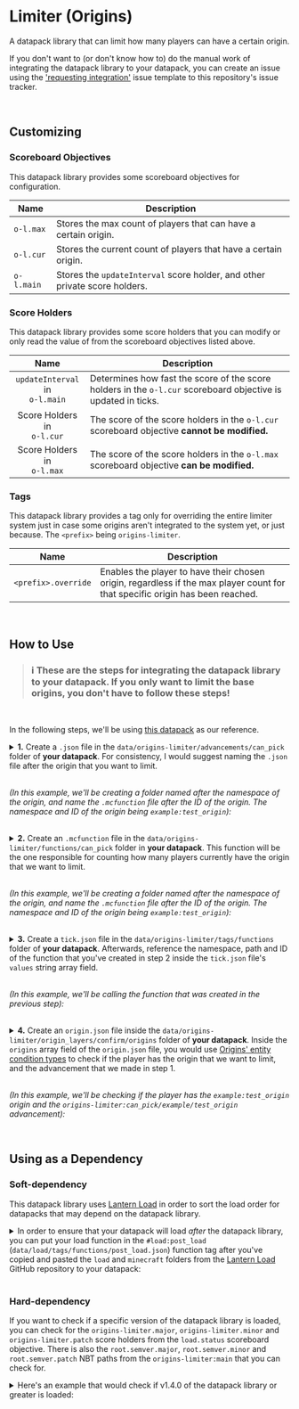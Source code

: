# Limiter (Origins)

A datapack library that can limit how many players can have a certain origin.

If you don't want to (or don't know how to) do the manual work of integrating the datapack library to your datapack, you can create an issue using the ['requesting integration'](https://github.com/eggohito/origins-limiter/issues/new?assignees=eggohito&labels=request&template=requesting-integration.md&title=%5BREQUEST%5D) issue template to this repository's issue tracker.

<br>

## Customizing

### Scoreboard Objectives
This datapack library provides some scoreboard objectives for configuration.

Name       | Description
-----------|------------
`o-l.max`  | Stores the max count of players that can have a certain origin.
`o-l.cur`  | Stores the current count of players that have a certain origin.
`o-l.main` | Stores the `updateInterval` score holder, and other private score holders.


### Score Holders
This datapack library provides some score holders that you can modify or only read the value of from the scoreboard objectives listed above.

Name                                | Description
:----------------------------------:|------------
`updateInterval` in <br> `o-l.main` | Determines how fast the score of the score holders in the `o-l.cur` scoreboard objective is updated in ticks.
Score Holders in <br> `o-l.cur`     | The score of the score holders in the `o-l.cur` scoreboard objective **cannot be modified.**
Score Holders in <br> `o-l.max`     | The score of the score holders in the `o-l.max` scoreboard objective **can be modified.**


### Tags
This datapack library provides a tag only for overriding the entire limiter system just in case some origins aren't integrated to the system yet, or just because.
The `<prefix>` being `origins-limiter`.

Name                | Description
--------------------|------------
`<prefix>.override` | Enables the player to have their chosen origin, regardless if the max player count for that specific origin has been reached.

<br>

## How to Use

> ### :information_source: These are the steps for integrating the datapack library to your datapack. If you only want to limit the base origins, you don't have to follow these steps!
<br>

In the following steps, we'll be using [this datapack](https://github.com/eggohito/origins-limiter/tree/example/test_origin) as our reference.

<details>
<summary>
<b>1.</b> Create a <code>.json</code> file in the <code>data/origins-limiter/advancements/can_pick</code> folder of <b>your datapack</b>. For consistency, I would suggest naming the <code>.json</code> file after the origin that you want to limit.

<br>
<br>

<i>(In this example, we'll be creating a folder named after the namespace of the origin, and name the <code>.mcfunction</code> file after the ID of the origin. The namespace and ID of the origin being <code>example:test_origin</code>):</i>
</summary>

<br>

`data/origins-limiter/advancements/can_pick/example/test_origin.json`

```json
{
    "criteria": {
        "dummy": {
            "trigger": "minecraft:impossible"
        }
    }
}
```

</details>

<br>

<details>
<summary>
<b>2.</b> Create an <code>.mcfunction</code> file in the <code>data/origins-limiter/functions/can_pick</code> folder in <b>your datapack</b>. This function will be the one responsible for counting how many players currently have the origin that we want to limit.

<br>
<br>

<i>(In this example, we'll be creating a folder named after the namespace of the origin, and name the <code>.mcfunction</code> file after the ID of the origin. The namespace and ID of the origin being <code>example:test_origin</code>):</i>
</summary>

<br>

`data/origins-limiter/functions/can_pick/example/test_origin.mcfunction`

```mcfunction
#   Set the max count for this origin once (can then be changed in-game afterwards)
#
#   - o-l.max     = the scoreboard objective that stores the max count for the origin
#   - example:test_origin = the score holder for the origin that we want to apply the limit to
#
execute unless score example:test_origin o-l.max = example:test_origin o-l.max run scoreboard players set example:test_origin o-l.max 1


#   Store the count of the players that currently have this origin
#
#   - "example:test_origin" = the namespace and ID of the origin that we want to apply the limit to
#
execute store result score example:test_origin o-l.cur if entity @a[nbt = {cardinal_components: {"origins:origin": {OriginLayers: [{Origin: "example:test_origin"}]}}}]


#   Grant the player an advancement to indicate that the player can choose the origin. Revoke the advancement otherwise
#
#   - origins-limiter:can_pick/example/test_origin = the .json file that we made in the first step
#
execute if score example:test_origin o-l.cur < example:test_origin o-l.max run advancement grant @a only origins-limiter:can_pick/example/test_origin

execute if score example:test_origin o-l.cur >= example:test_origin o-l.max run advancement revoke @a only origins-limiter:can_pick/example/test_origin
```

</details>

<br>

<details>
<summary>
<b>3.</b> Create a <code>tick.json</code> file in the <code>data/origins-limiter/tags/functions</code> folder of <b>your datapack</b>. Afterwards, reference the namespace, path and ID of the function that you've created in step 2 inside the <code>tick.json</code> file's <code>values</code> string array field. 

<br>
<br>

<i>(In this example, we'll be calling the function that was created in the previous step):</i>
</summary>

<br>

`data/origins-limiter/tags/functions/tick.json`

```json
{
    "values": [
        "origins-limiter:can_pick/example/test_origin"
    ]
}
```

</details>

<br>

<details>
<summary>
<b>4.</b> Create an <code>origin.json</code> file inside the <code>data/origins-limiter/origin_layers/confirm/origins</code> folder of <b>your datapack</b>. Inside the <code>origins</code> array field of the <code>origin.json</code> file, you would use <a href = "https://origins.readthedocs.io/en/latest/guides/data/origin_conditions_in_layers/">Origins' entity condition types</a> to check if the player has the origin that we want to limit, and the advancement that we made in step 1.

<br>
<br>

<i>(In this example, we'll be checking if the player has the <code>example:test_origin</code> origin and the <code>origins-limiter:can_pick/example/test_origin</code> advancement):</i>
</summary>

<br>

In this example snippet, we're using the `origins:origin` entity condition type to check if the player has the `example:test_origin` origin, and the `origins:advancement` entity condition type to check if the player has the `origins-limiter:can_pick/example/test_origin` advancement, which is the `.json` file made in step 1.

```json
{
    "origins": [
        {
            "condition": {
                "type": "origins:and",
                "conditions": [
                    {
                        "type": "origins:origin",
                        "origin": "example:test_origin"
                    },
                    {
                        "type": "origins:advancement",
                        "advancement": "origins-limiter:can_pick/example/test_origin"
                    }
                ]
            },
            "origins": [
                "example:test_origin"
            ]
        }
    ]
}
```

</details>

<br>

## Using as a Dependency
### Soft-dependency

This datapack library uses [Lantern Load](https://github.com/LanternMC/Load) in order to sort the load order for datapacks that may depend on the datapack library.

<details>
<summary>
In order to ensure that your datapack will load <i>after</i> the datapack library, you can put your load function in the <code>#load:post_load</code> (<code>data/load/tags/functions/post_load.json</code>) function tag after you've copied and pasted the <code>load</code> and <code>minecraft</code> folders from the <a href="https://github.com/LanternMC/Load">Lantern Load</a> GitHub repository to your datapack:
</summary>

```json
{
    "values": [
        "namespace:path/to/function"
    ]
}
```
* `namespace` being the name of the folder that you're using in your datapack's `data` folder. <br>
(e.g: in `data/example`, `example` will be the 'namespace' folder.)
* `path/to/function` being the function that you're using to load stuff. <br>
(e.g: in `data/example/functions/load.mcfunction`, `example:load` will be the full namespace, path and ID of the function.)

</details>
<br>

### Hard-dependency

If you want to check if a specific version of the datapack library is loaded, you can check for the `origins-limiter.major`, `origins-limiter.minor` and `origins-limiter.patch` score holders from the `load.status` scoreboard objective. There is also the `root.semver.major`, `root.semver.minor` and `root.semver.patch` NBT paths from the `origins-limiter:main` that you can check for.


<details>
<summary>
Here's an example that would check if v1.4.0 of the datapack library or greater is loaded:
</summary>

```mcfunction
#   Check if v1.4.0 of origins-limiter is loaded
execute if score origins-limiter.major load.status matches 1.. if score origins-limiter.minor load.status matches 4.. run say Datapack loaded! :D


#   Check if v1.4.0 of origins-limiter is NOT loaded
execute unless score origins-limiter.major load.status matches 1.. if score origins-limiter.minor load.status matches 4.. run say Missing origins-limiter_v1.4.0 dependency! D:
```

</details>
